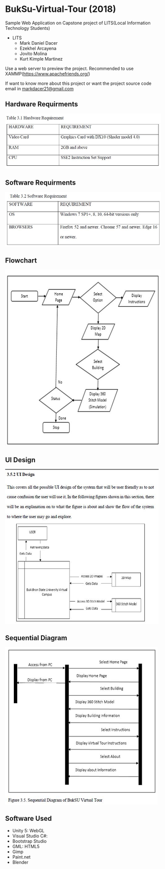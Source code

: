 # BukSu-Virtual-Tour (2018)
Sample Web Application on Capstone project of LITS(Local Information Technology Students)
* LITS
  * Mark Daniel Dacer
  * Ezekhel Arcayena
  * Jovito Molina
  * Kurt Kimple Martinez

Use a web server to preview the project. Recommended to use XAMMP(https://www.apachefriends.org/)

If want to know more about this project or want the project source code email in markdacer21@gmail.com

## Hardware Requirments
![hard_req](/images/hardware_requirments.JPG)

## Software Requirments
![soft_req](/images/software_requirments.JPG)

## Flowchart
![flow](/images/Flowchart_.JPG)

## UI Design
![flow](/images/UI_Design.JPG)

## Sequential Diagram
![seq](/images/Sequential_Diagram.JPG)

## Software Used
  * Unity 5: WebGL
  * Visual Studio C#:
  * Bootstrap Studio
  * GML: HTML5
  * Gimp
  * Paint.net
  * Blender
